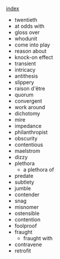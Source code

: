 [index](index.html)

- twentieth
- at odds with
- gloss over
- whodunit
- come into play
- reason about
- knock-on effect
- transient
- intricacy
- antithesis
- slippery
- raison d'être
- quorum
- convergent
- work around
- dichotomy
- mire
- impedance
- philanthropist
- obscurity
- contentious
- maelstrom
- dizzy
- plethora
	- a plethora of
- predate
- subtlety
- jumble
- contender
- snag
- misnomer
- ostensible
- contention
- foolproof
- fraught
	- fraught with
- contravene
- retrofit
